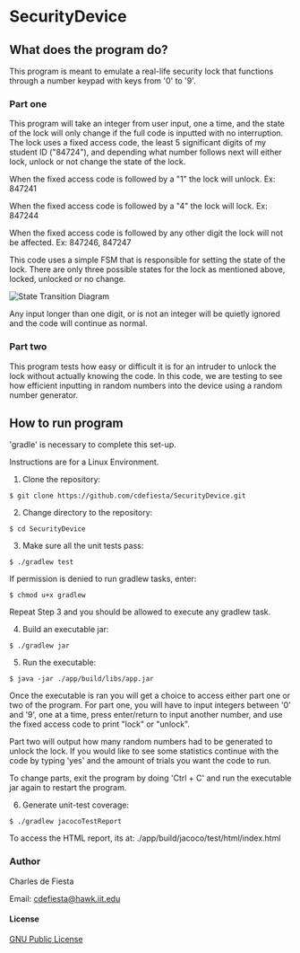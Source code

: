 # SecurityDevice

## What does the program do? ##

This program is meant to emulate a real-life security lock that functions through a number keypad with keys from '0' to '9'. 

### Part one ###

This program will take an integer from user input, one a time, and the state of the lock will only change if the full code is inputted with no interruption. The lock uses a fixed access code, the least 5 significant digits of my student ID ("84724"), and depending what number follows next will either lock, unlock or not change the state of the lock.

When the fixed access code is followed by a "1" the lock will unlock. Ex: 847241

When the fixed access code is followed by a "4" the lock will lock. Ex: 847244

When the fixed access code is followed by any other digit the lock will not be affected. Ex: 847246, 847247
  
This code uses a simple FSM that is responsible for setting the state of the lock. There are only three possible states for the lock as mentioned above, locked, unlocked or no change. 

![State Transition Diagram](https://lucid.app/lucidchart/c491fb4a-a1d0-4427-92e8-129eb78e0c9f/edit?viewport_loc=-748%2C-637%2C3181%2C1749%2C0_0&invitationId=inv_60d29ba4-4a7b-4989-8a01-2c60d6761321)

Any input longer than one digit, or is not an integer will be quietly ignored and the code will continue as normal.

### Part two ###

This program tests how easy or difficult it is for an intruder to unlock the lock without actually knowing the code. In this code, we are testing to see how efficient inputting in random numbers into the device using a random number generator.

## How to run program ##

'gradle' is necessary to complete this set-up.

Instructions are for a Linux Environment.

1) Clone the repository:
```
$ git clone https://github.com/cdefiesta/SecurityDevice.git
```

2) Change directory to the repository:
```
$ cd SecurityDevice
```

3) Make sure all the unit tests pass:
```
$ ./gradlew test
```
  
If permission is denied to run gradlew tasks, enter:
```
$ chmod u+x gradlew
```
Repeat Step 3 and you should be allowed to execute any gradlew task.
  
4) Build an executable jar:
```
$ ./gradlew jar
```

5) Run the executable:
```
$ java -jar ./app/build/libs/app.jar
```
Once the executable is ran you will get a choice to access either part one or two of the program. For part one, you will have to input integers between '0' and '9', one at a time, press enter/return to input another number, and use the fixed access code to print "lock" or "unlock". 

Part two will output how many random numbers had to be generated to unlock the lock. If you would like to see some statistics continue with the code by typing 'yes' and the amount of trials you want the code to run. 

To change parts, exit the program by doing 'Ctrl + C' and run the executable jar again to restart the program.

6) Generate unit-test coverage:
```
$ ./gradlew jacocoTestReport
```
To access the HTML report, its at: ./app/build/jacoco/test/html/index.html

### Author ###

Charles de Fiesta

Email: cdefiesta@hawk.iit.edu

#### License ####

[GNU Public License](https://www.gnu.org/licenses/gpl-3.0.html)
